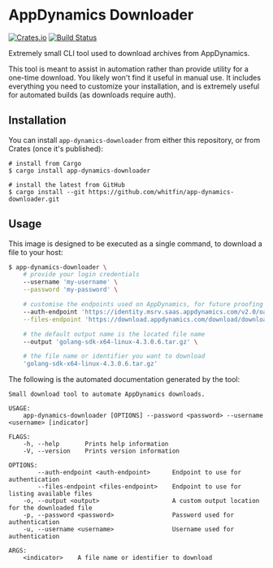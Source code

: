# AppDynamics Downloader

[![Crates.io](https://img.shields.io/crates/v/app-dynamics-downloader.svg)](https://crates.io/crates/app-dynamics-downloader) [![Build Status](https://img.shields.io/travis/whitfin/app-dynamics-downloader.svg)](https://travis-ci.org/whitfin/app-dynamics-downloader)

Extremely small CLI tool used to download archives from AppDynamics.

This tool is meant to assist in automation rather than provide utility for a one-time download. You likely
won't find it useful in manual use. It includes everything you need to customize your installation, and is
extremely useful for automated builds (as downloads require auth).

## Installation

You can install `app-dynamics-downloader` from either this repository, or from Crates (once it's published):

```shell
# install from Cargo
$ cargo install app-dynamics-downloader

# install the latest from GitHub
$ cargo install --git https://github.com/whitfin/app-dynamics-downloader.git
```

## Usage

This image is designed to be executed as a single command, to download a file to your host:

```bash
$ app-dynamics-downloader \
    # provide your login credentials
    --username 'my-username' \
    --password 'my-password' \

    # customise the endpoints used on AppDynamics, for future proofing URL changes
    --auth-endpoint 'https://identity.msrv.saas.appdynamics.com/v2.0/oauth/token' \
    --files-endpoint 'https://download.appdynamics.com/download/downloadfilelatest/' \

    # the default output name is the located file name
    --output 'golang-sdk-x64-linux-4.3.0.6.tar.gz' \

    # the file name or identifier you want to download
    'golang-sdk-x64-linux-4.3.0.6.tar.gz'
```

The following is the automated documentation generated by the tool:

```
Small download tool to automate AppDynamics downloads.

USAGE:
    app-dynamics-downloader [OPTIONS] --password <password> --username <username> [indicator]

FLAGS:
    -h, --help       Prints help information
    -V, --version    Prints version information

OPTIONS:
        --auth-endpoint <auth-endpoint>      Endpoint to use for authentication
        --files-endpoint <files-endpoint>    Endpoint to use for listing available files
    -o, --output <output>                    A custom output location for the downloaded file
    -p, --password <password>                Password used for authentication
    -u, --username <username>                Username used for authentication

ARGS:
    <indicator>    A file name or identifier to download
```
